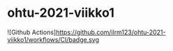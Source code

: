 # ohtu-2021-viikko1

![Github Actions]https://github.com/ilrm123/ohtu-2021-viikko1/workflows/CI/badge.svg
